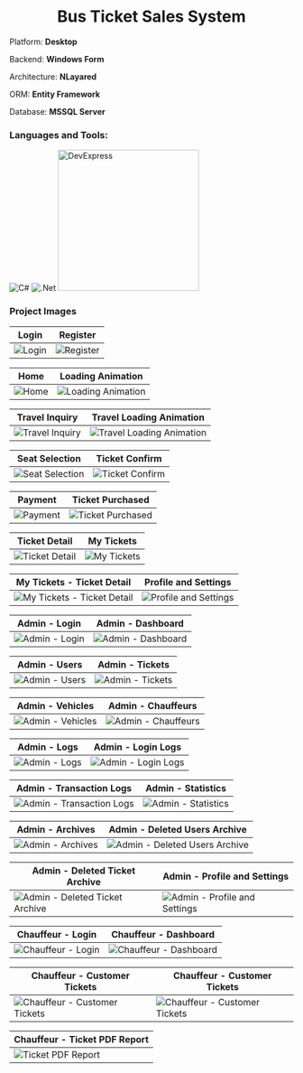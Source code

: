 <h1 align="center">Bus Ticket Sales System</h1>

<p>Platform: <b>Desktop</b></p>
<p>Backend: <b>Windows Form</b></p>
<p>Architecture: <b>NLayared</b></p>
<p>ORM: <b>Entity Framework</b></p>
<p>Database: <b>MSSQL Server</b></p>

<h3 align="left">Languages and Tools:</h3>
<p align="left" witdh="320" height="320">
  <img src="https://img.shields.io/badge/c%23-%23239120.svg?style=for-the-badge&amp;logo=c-sharp&amp;logoColor=white" alt="C#"> 
  <img src="https://img.shields.io/badge/.NET-5C2D91?style=for-the-badge&amp;logo=.net&amp;logoColor=white" alt=".Net"> 
  <img width="250" src="https://prnewswire2-a.akamaihd.net/p/1893751/sp/189375100/thumbnail/entry_id/0_h6jttyi7/def_height/2700/def_width/2700/version/100012/type/1" alt="DevExpress">
</p>

<h3 align="left">Project Images</h3>

| Login | Register |
| --- | --- |
| ![Login](https://github.com/user-attachments/assets/0bb3820e-a0a5-40aa-b895-c7cb13914a44) | ![Register](https://github.com/user-attachments/assets/8f48848c-8fa3-4d11-a94e-283f29c7c337) |

| Home | Loading Animation |
| --- | --- |
| ![Home](https://github.com/user-attachments/assets/824c13e9-d782-4be4-bd21-a34ba3c09065) | ![Loading Animation](https://github.com/user-attachments/assets/d9a12c21-273c-4a2e-a748-cdd3f346a691) |

| Travel Inquiry | Travel Loading Animation |
| --- | --- |
| ![Travel Inquiry](https://github.com/user-attachments/assets/c6fefd4a-5a94-448f-8ff9-b036c47ac094) | ![Travel Loading Animation](https://github.com/user-attachments/assets/b615f5d8-4d7e-470e-8266-92f6b446c827) |

| Seat Selection | Ticket Confirm |
| --- | --- |
| ![Seat Selection](https://github.com/user-attachments/assets/e7c722aa-5caa-4831-8b4a-dc0150c77b81) | ![Ticket Confirm](https://github.com/user-attachments/assets/729b309a-87f2-4e92-9029-15f64dd0b880) |

| Payment | Ticket Purchased |
| --- | --- |
| ![Payment](https://github.com/user-attachments/assets/7b58e78c-772c-4d45-8da6-c2730fe243d3) | ![Ticket Purchased](https://github.com/user-attachments/assets/90a1cef3-f828-4986-b38e-9986f848c54c) |

| Ticket Detail | My Tickets |
| --- | --- |
| ![Ticket Detail](https://github.com/user-attachments/assets/28fcf2cc-05fb-4618-a4e3-4a269256ea96) | ![My Tickets](https://github.com/user-attachments/assets/269e3040-6641-4964-a396-e21c507508e2) |

| My Tickets - Ticket Detail | Profile and Settings |
| --- | --- |
| ![My Tickets - Ticket Detail](https://github.com/user-attachments/assets/94161f57-c2bc-4ea3-86c8-079959a6ac0e) | ![Profile and Settings](https://github.com/user-attachments/assets/e37f2b46-5f96-4a63-8b21-ee0b03ca0e3b) |

| Admin - Login | Admin - Dashboard |
| --- | --- |
| ![Admin - Login](https://github.com/user-attachments/assets/f1dbae04-9df0-4a41-adfa-09ea10420dc5) | ![Admin - Dashboard](https://github.com/user-attachments/assets/878f5470-cf72-4e49-91f3-721f016ae638) |

| Admin - Users | Admin - Tickets |
| --- | --- |
| ![Admin - Users](https://github.com/user-attachments/assets/9e71abd0-f561-4103-887e-b3630d39c429) | ![Admin - Tickets](https://github.com/user-attachments/assets/24f96034-0aa4-4743-bbee-b7c113432ef2) |

| Admin - Vehicles | Admin - Chauffeurs |
| --- | --- |
| ![Admin - Vehicles](https://github.com/user-attachments/assets/989804c7-7b93-49bf-af7b-1107c595f758) | ![Admin - Chauffeurs](https://github.com/user-attachments/assets/9fca52ac-760a-4fd0-9277-d14e3d60942c) |

| Admin - Logs | Admin - Login Logs |
| --- | --- |
| ![Admin - Logs](https://github.com/user-attachments/assets/fda9a292-f1de-413e-b780-f1d5d17f8c22) | ![Admin - Login Logs](https://github.com/user-attachments/assets/722aa4db-b1f2-4ce8-9ec5-417c7fedb40e) |

| Admin - Transaction Logs | Admin - Statistics |
| --- | --- |
| ![Admin - Transaction Logs](https://github.com/user-attachments/assets/3cb71d4b-1d00-4aea-8661-9188827d7524) | ![Admin - Statistics](https://github.com/user-attachments/assets/da9ed782-5f49-461a-b42f-7daf2f0c886c) |

| Admin - Archives | Admin - Deleted Users Archive |
| --- | --- |
| ![Admin - Archives](https://github.com/user-attachments/assets/24d1ee47-afb6-4f4d-8556-fedfb8257845) | ![Admin - Deleted Users Archive](https://github.com/user-attachments/assets/f2e16ba9-6212-4026-84e5-c7bc0de78b44) |

| Admin - Deleted Ticket Archive | Admin - Profile and Settings |
| --- | --- |
| ![Admin - Deleted Ticket Archive](https://github.com/user-attachments/assets/31025fcc-57a7-4e14-970a-12860328d57d) | ![Admin - Profile and Settings](https://github.com/user-attachments/assets/6fd245ef-1ce2-4e38-9a43-dab327a37b25) |

| Chauffeur - Login | Chauffeur - Dashboard |
| --- | --- |
| ![Chauffeur - Login](https://github.com/user-attachments/assets/5ef09a24-46d9-4581-9b84-c4f516f8b854) | ![Chauffeur - Dashboard](https://github.com/user-attachments/assets/b8b846c7-9cee-4314-9381-3220ee5ee59d) |

| Chauffeur - Customer Tickets | Chauffeur - Customer Tickets |
| --- | --- |
| ![Chauffeur - Customer Tickets](https://github.com/user-attachments/assets/593718a9-d0f5-42ae-a0f7-2d8b0a7476ee) | ![Chauffeur - Customer Tickets](https://github.com/user-attachments/assets/38bba5f8-e918-4ae2-baf9-0174dfef0894) |

| Chauffeur - Ticket PDF Report |
| --- |
| ![Ticket PDF Report](https://github.com/user-attachments/assets/9180e61b-29cb-4817-8902-d0526b59d753) |




